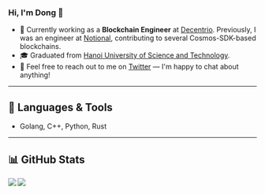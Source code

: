 ### Hi, I'm Dong 👋

- 🔭 Currently working as a **Blockchain Engineer** at [Decentrio](https://github.com/decentrio). Previously, I was an engineer at [Notional](https://github.com/notional-labs/notional), contributing to several Cosmos-SDK-based blockchains.
- 🎓 Graduated from [Hanoi University of Science and Technology](https://vi.wikipedia.org/wiki/%C4%90%E1%BA%A1i_h%E1%BB%8Dc_B%C3%A1ch_khoa_H%C3%A0_N%E1%BB%99i).
- 💬 Feel free to reach out to me on [Twitter](https://twitter.com/dongtqhn80) — I'm happy to chat about anything!

---

## 🚀 Languages & Tools

- Golang, C++, Python, Rust

---

## 📊 GitHub Stats

<img align="left" src="https://github-readme-stats.vercel.app/api?username=DongLieu&count_private=true&show_icons=true&theme=default" />
<img align="left" src="https://github-readme-stats.vercel.app/api/top-langs?username=DongLieu&show_icons=true&locale=en&layout=compact&theme=default" />

